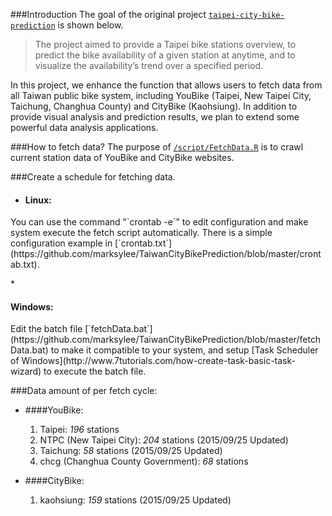 ###Introduction
The goal of the original project [`taipei-city-bike-prediction`](https://github.com/hsu-yc/taipei-city-bike-prediction) is shown below.

> The project aimed to provide a Taipei bike stations overview, to predict the bike availability of a given station at anytime, and to visualize the availability’s trend over a specified period.

In this project, we enhance the function that allows users to fetch data from all Taiwan public bike system, including YouBike (Taipei, New Taipei City, Taichung, Changhua County) and CityBike (Kaohsiung). In addition to provide visual analysis and prediction results, we plan to extend some powerful data analysis applications.

###How to fetch data?
The purpose of [`/script/FetchData.R`](https://github.com/marksylee/TaiwanCityBikePrediction/blob/master/script/FetchBikeData.R) is to crawl current station data of YouBike and CityBike websites.

###Create a schedule for fetching data.
* <h4>Linux:</h4>
<p>You can use the command "`crontab -e`" to edit configuration and make system execute the fetch script automatically. There is a simple configuration example in [`crontab.txt`](https://github.com/marksylee/TaiwanCityBikePrediction/blob/master/crontab.txt).</p>
* <h4>Windows:</h4>
<p>Edit the batch file [`fetchData.bat`](https://github.com/marksylee/TaiwanCityBikePrediction/blob/master/fetchData.bat) to make it compatible to your system, and setup [Task Scheduler of Windows](http://www.7tutorials.com/how-create-task-basic-task-wizard) to execute the batch file.</p>

###Data amount of per fetch cycle:
* ####YouBike:
    1. Taipei: *196* stations
    2. NTPC (New Taipei City): *204* stations (2015/09/25 Updated)
    3. Taichung: *58* stations (2015/09/25 Updated)
    4. chcg (Changhua County Government): *68* stations

* ####CityBike:
    1. kaohsiung: *159* stations (2015/09/25 Updated)
